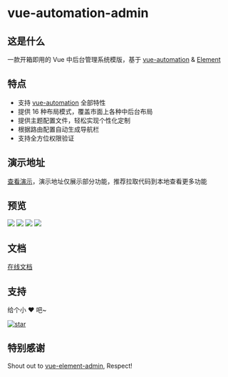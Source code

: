 # vue-automation-admin

## 这是什么

一款开箱即用的 Vue 中后台管理系统模版，基于 [vue-automation](http://eoner.gitee.io/vue-automation) & [Element](https://element.eleme.cn)

## 特点

- 支持 [vue-automation](http://eoner.gitee.io/vue-automation) 全部特性
- 提供 16 种布局模式，覆盖市面上各种中后台布局
- 提供主题配置文件，轻松实现个性化定制
- 根据路由配置自动生成导航栏
- 支持全方位权限验证

## 演示地址

[查看演示](https://eoner.gitee.io/vue-automation-admin/demo)，演示地址仅展示部分功能，推荐拉取代码到本地查看更多功能

## 预览

![](http://eoner.gitee.io/vue-automation-admin/images/layout_with_main_sidebar.png)
![](http://eoner.gitee.io/vue-automation-admin/images/layout_with_header.png)
![](http://eoner.gitee.io/vue-automation-admin/images/layout_without_main_sidebar.png)
![](http://eoner.gitee.io/vue-automation-admin/images/layout_without_header.png)

## 文档

[在线文档](http://eoner.gitee.io/vue-automation-admin)

## 支持

给个小 ❤️ 吧~

[![star](https://gitee.com/eoner/vue-automation-admin/badge/star.svg?theme=dark)](https://gitee.com/eoner/vue-automation-admin/stargazers)

## 特别感谢

Shout out to [vue-element-admin](https://github.com/PanJiaChen/vue-element-admin), Respect!
